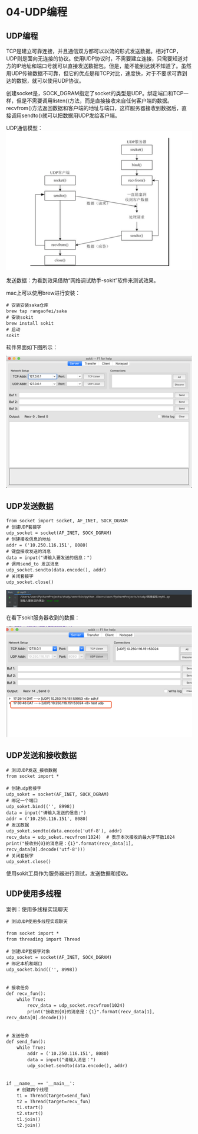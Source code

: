 # 04-UDP编程



## UDP编程


   TCP是建立可靠连接，并且通信双方都可以以流的形式发送数据。相对TCP，UDP则是面向无连接的协议。使用UDP协议时，不需要建立连接，只需要知道对方的IP地址和端口号就可以直接发送数据包。但是，能不能到达就不知道了。虽然用UDP传输数据不可靠，但它的优点是和TCP对比，速度快，对于不要求可靠到达的数据，就可以使用UDP协议。

   创建socket是，SOCK_DGRAM指定了socket的类型是UDP。绑定端口和TCP一样，但是不需要调用listen()方法，而是直接接收来自任何客户端的数据。recvfrom()方法返回数据和客户端的地址与端口，这样服务器接收到数据后，直接调用sendto()就可以把数据用UDP发给客户端。

   UDP通信模型：
![](_v_images/20201118134718128_1462509295.png)
   
   
   
   
   发送数据：为看到效果借助“网络调试助手-sokit”软件来测试效果。

mac上可以使用brew进行安装：

```
# 安装安装saka仓库
brew tap rangaofei/saka
# 安装sokit
brew install sokit
# 启动
sokit
```

软件界面如下图所示：

![](_v_images/20201117164858153_794261556.png)



## UDP发送数据

```
from socket import socket, AF_INET, SOCK_DGRAM
# 创建UDP套接字
udp_socket = socket(AF_INET, SOCK_DGRAM)
# 创建接收信息的地址
addr = ('10.250.116.151', 8080)
# 键盘接收发送的消息
data = input("请输入要发送的信息：")
# 调用send_to 发送消息
udp_socket.sendto(data.encode(), addr)
# 关闭套接字
udp_socket.close()
```

![](_v_images/20201117173101379_395621940.png)


在看下sokit服务器收到的数据：

![](_v_images/20201117173137239_608574468.png)





## UDP发送和接收数据


```
# 测试UDP发送_接收数据
from socket import *

# 创建udp套接字
udp_soket = socket(AF_INET, SOCK_DGRAM)
# 绑定一个端口
udp_soket.bind(('', 8998))
data = input("请输入发送的信息:")
addr = ('10.250.116.151', 8080)
# 发送数据
udp_soket.sendto(data.encode('utf-8'), addr)
recv_data = udp_soket.recvfrom(1024)  # 表示本次接收的最大字节数1024
print("接收到{0}的消息是：{1}".format(recv_data[1], recv_data[0].decode('utf-8')))
# 关闭套接字
udp_soket.close()
```

使用sokit工具作为服务器进行测试，发送数据和接收。



## UDP使用多线程


案例：使用多线程实现聊天

```
# 测试UDP使用多线程实现聊天

from socket import *
from threading import Thread

# 创建UDP套接字对象
udp_socket = socket(AF_INET, SOCK_DGRAM)
# 绑定本机和端口
udp_socket.bind(('', 8998))


# 接收任务
def recv_fun():
    while True:
        recv_data = udp_socket.recvfrom(1024)
        print("接收到{0}的消息是：{1}".format(recv_data[1], recv_data[0].decode()))


# 发送任务
def send_fun():
    while True:
        addr = ('10.250.116.151', 8080)
        data = input("请输入消息：")
        udp_socket.sendto(data.encode(), addr)


if __name__ == '__main__':
    # 创建两个线程
    t1 = Thread(target=send_fun)
    t2 = Thread(target=recv_fun)
    t1.start()
    t2.start()
    t1.join()
    t2.join()
```